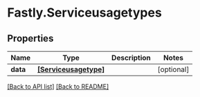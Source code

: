 # Fastly.Serviceusagetypes

## Properties

Name | Type | Description | Notes
------------ | ------------- | ------------- | -------------
**data** | [**[Serviceusagetype]**](Serviceusagetype.md) |  | [optional] 


[[Back to API list]](../../README.md#endpoints) [[Back to README]](../../README.md)
